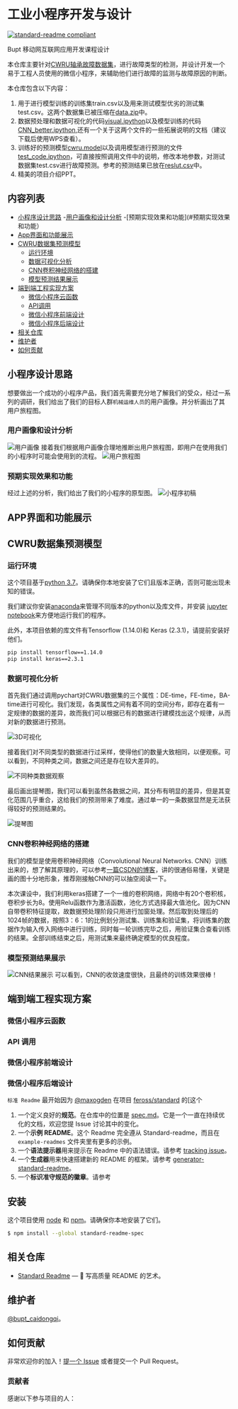 # 工业小程序开发与设计

[![standard-readme compliant](https://img.shields.io/badge/readme%20style-standard-brightgreen.svg?style=flat-square)](https://github.com/RichardLitt/standard-readme)

Bupt 移动网互联网应用开发课程设计

本仓库主要针对[CWRU轴承故障数据集](https://csegroups.case.edu/bearingdatacenter/home)，进行故障类型的检测，并设计开发一个易于工程人员使用的微信小程序，来辅助他们进行故障的监测与故障原因的判断。

本仓库包含以下内容：

1. 用于进行模型训练的训练集train.csv以及用来测试模型优劣的测试集test.csv。这两个数据集已被压缩在[data.zip](https://github.com/caidongqi/Industrial-Applet)中。
2. 数据预处理和数据可视化的代码[visual.ipython](https://github.com/caidongqi/Industrial-Applet/othercode)以及模型训练的代码[CNN_better.ipython](https://github.com/caidongqi/Industrial-Applet/othercode),还有一个关于这两个文件的一些拓展说明的文档（建议下载后使用WPS查看）。
3. 训练好的预测模型[cwru.model](https://github.com/caidongqi/Industrial-Applet)以及调用模型进行预测的文件[test_code.ipython](https://github.com/caidongqi/Industrial-Applet/code)，可直接按照调用文件中的说明，修改本地参数，对测试数据集test.csv进行故障预测。参考的预测结果已放在[reslut.csv](https://github.com/caidongqi/Industrial-Applet)中。
4. 精美的项目介绍PPT。

## 内容列表

- [小程序设计思路](#小程序设计思路)
	-[用户画像和设计分析](#用户画像和设计分析)
	-[预期实现效果和功能](#预期实现效果和功能）
- [App界面和功能展示](#App界面和功能展示)
- [CWRU数据集预测模型](#CWRU数据集预测模型)
	- [运行环境](#运行环境)
	- [数据可视化分析](#数据可视化分析)
	- [CNN卷积神经网络的搭建](#CNN卷积神经网络的搭建)
	- [模型预测结果展示](#模型预测结果展示)
- [端到端工程实现方案](#端到端工程实现方案)
	- [微信小程序云函数](#微信小程序云函数)
	- [API调用](#API调用)
	- [微信小程序前端设计](#微信小程序前端设计)
	- [微信小程序后端设计](#微信小程序后端设计)
- [相关仓库](#相关仓库)
- [维护者](#维护者)
- [如何贡献](#如何贡献)

## 小程序设计思路
想要做出一个成功的小程序产品，我们首先需要充分地了解我们的受众，经过一系列的调研，我们给出了我们的目标人群`机械运维人员`的用户画像。并分析画出了其用户旅程图。
### 用户画像和设计分析
![用户画像](picture/1.png)
接着我们根据用户画像合理地推断出用户旅程图，即用户在使用我们的小程序时可能会使用到的流程。
![用户旅程图](picture/2.png)
### 预期实现效果和功能
经过上述的分析，我们给出了我们的小程序的原型图。
![小程序初稿](picture/3.png)
## APP界面和功能展示

## CWRU数据集预测模型

### 运行环境

这个项目基于[python 3.7](https://www.python.org/)。请确保你本地安装了它们且版本正确，否则可能出现未知的错误。

我们建议你安装[anaconda](https://www.anaconda.com/)来管理不同版本的python以及库文件，并安装 [jupyter notebook](https://jupyter.org/)来方便地运行我们的程序。

此外，本项目依赖的库文件有Tensorflow (1.14.0)和 Keras (2.3.1)，请提前安装好他们。

```sh
pip install tensorflow==1.14.0
pip install keras==2.3.1
```

### 数据可视化分析
首先我们通过调用pychart对CWRU数据集的三个属性：DE-time，FE-time，BA-time进行可视化。我们发现，各类属性之间有着不同的空间分布，即存在着有一定规律的数据的差异，故而我们可以根据已有的数据进行建模找出这个规律，从而对新的数据进行预测。

![3D可视化](picture/pic1.png)

接着我们对不同类型的数据进行过采样，使得他们的数量大致相同，以便观察。可以看到，不同种类之间，数据之间还是存在较大差异的。

![不同种类数据观察](picture/pic2.png)

最后画出提琴图，我们可以看到虽然各数据之间，其分布有明显的差异，但是其变化范围几乎重合，这给我们的预测带来了难度。通过单一的一条数据显然是无法获得较好的预测结果的。

![提琴图](picture/pic3.png)

### CNN卷积神经网络的搭建
我们的模型是使用卷积神经网络（Convolutional Neural Networks. CNN）训练出来的，想了解其原理的，可以参考[一篇CSDN的博客](https://blog.csdn.net/love__live1/article/details/79481052)，讲的很通俗易懂，关键是画的图十分地形象，推荐刚接触CNN的可以抽空阅读一下。

本次课设中，我们利用keras搭建了一个一维的卷积网络，网络中有20个卷积核，卷积步长为8。使用Relu函数作为激活函数，池化方式选择最大值池化。因为CNN自带卷积特征提取，故数据预处理阶段只用进行加窗处理。然后取到处理后的1024帧的数据，按照3：6：1的比例划分测试集、训练集和验证集，将训练集的数据作为输入传入网络中进行训练，同时每一轮训练完毕之后，用验证集合查看训练的结果。全部训练结束之后，用测试集来最终确定模型的优良程度。
### 模型预测结果展示
![CNN结果展示](picture/CNN_result_presentation.png)
可以看到，CNN的收敛速度很快，且最终的训练效果很棒！
## 端到端工程实现方案
### 微信小程序云函数
### API 调用
### 微信小程序前端设计
### 微信小程序后端设计



`标准 Readme` 最开始因为 [@maxogden](https://github.com/maxogden) 在项目 [feross/standard](https://github.com/feross/standard) 的[这个 

1. 一个定义良好的**规范**。在仓库中的位置是 [spec.md](spec.md)。它是一个一直在持续优化的文档，欢迎您提 Issue 讨论其中的变化。
2. 一个**示例 README**。这个 Readme 完全遵从 Standard-readme，而且在 `example-readmes` 文件夹里有更多的示例。
3. 一个**语法提示器**用来提示在 Readme 中的语法错误。请参考 [tracking issue](https://github.com/RichardLitt/standard-readme/issues/5)。
4. 一个**生成器**用来快速搭建新的 README 的框架。请参考 [generator-standard-readme](https://github.com/RichardLitt/generator-standard-readme)。
5. 一个**标识准守规范的徽章**。请参考

## 安装

这个项目使用 [node](http://nodejs.org) 和 [npm](https://npmjs.com)。请确保你本地安装了它们。

```sh
$ npm install --global standard-readme-spec
```


## 相关仓库

- [Standard Readme](https://github.com/RichardLitt/standard-readme) — 💌 写高质量 README 的艺术。

## 维护者

[@bupt_caidongqi](https://github.com/caidongqi)。

## 如何贡献

非常欢迎你的加入！[提一个 Issue](https://github.com/caidongqi/Industrial-Applet/issues/new) 或者提交一个 Pull Request。


### 贡献者

感谢以下参与项目的人：
